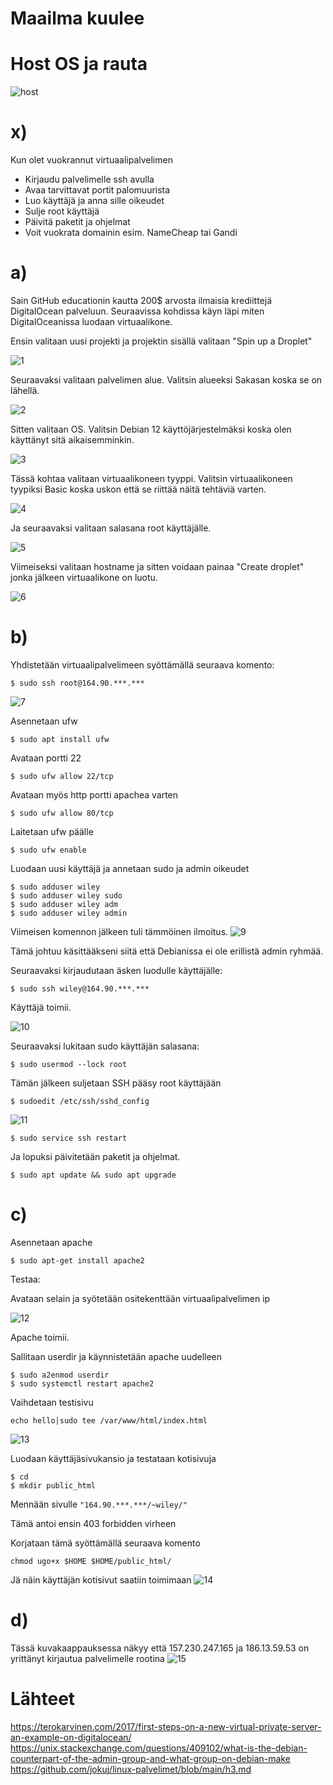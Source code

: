 # Maailma kuulee

# Host OS ja rauta
![host](https://github.com/jokuj/linux-palvelimet/assets/66909210/463a035a-2cd5-42fa-9ce2-410473a021b5)

# x)

Kun olet vuokrannut virtuaalipalvelimen
  - Kirjaudu palvelimelle ssh avulla
  - Avaa tarvittavat portit palomuurista
  - Luo käyttäjä ja anna sille oikeudet
  - Sulje root käyttäjä
  - Päivitä paketit ja ohjelmat
  - Voit vuokrata domainin esim. NameCheap tai Gandi

# a)
Sain GitHub educationin kautta 200$ arvosta ilmaisia krediittejä DigitalOcean palveluun. Seuraavissa kohdissa käyn läpi miten DigitalOceanissa luodaan virtuaalikone. 

Ensin valitaan uusi projekti ja projektin sisällä valitaan "Spin up a Droplet"

![1](https://github.com/jokuj/linux-palvelimet/assets/66909210/deee8f5a-8287-4a03-92e5-9fdc72048e55)


Seuraavaksi valitaan palvelimen alue. Valitsin alueeksi Sakasan koska se on lähellä.

![2](https://github.com/jokuj/linux-palvelimet/assets/66909210/ae8ebe31-10d7-436e-a5c4-cc18f3b7a46f)

Sitten valitaan OS. Valitsin Debian 12 käyttöjärjestelmäksi koska olen käyttänyt sitä aikaisemminkin.

![3](https://github.com/jokuj/linux-palvelimet/assets/66909210/bd8fa138-9fc3-43dd-a162-b67ae7091275)

Tässä kohtaa valitaan virtuaalikoneen tyyppi. Valitsin virtuaalikoneen tyypiksi Basic koska uskon että se riittää näitä tehtäviä varten.

![4](https://github.com/jokuj/linux-palvelimet/assets/66909210/f9298563-eb00-443c-ae9c-3d1dccebd2d1)

Ja seuraavaksi valitaan salasana root käyttäjälle. 

![5](https://github.com/jokuj/linux-palvelimet/assets/66909210/159ceff6-2c9f-4ccf-86ab-1b1302c0605e)

Viimeiseksi valitaan hostname ja sitten voidaan painaa "Create droplet" jonka jälkeen virtuaalikone on luotu.

![6](https://github.com/jokuj/linux-palvelimet/assets/66909210/ecb89964-abda-4e03-ab36-7d80310f28cf)


# b)

Yhdistetään virtuaalipalvelimeen syöttämällä seuraava komento:
```
$ sudo ssh root@164.90.***.***
```
![7](https://github.com/jokuj/linux-palvelimet/assets/66909210/3da538dd-80d7-4a7d-8b0f-32d170d166e7)


Asennetaan ufw
```
$ sudo apt install ufw
```
Avataan portti 22
```
$ sudo ufw allow 22/tcp
```
Avataan myös http portti apachea varten
```
$ sudo ufw allow 80/tcp
```

Laitetaan ufw päälle
```
$ sudo ufw enable
```


Luodaan uusi käyttäjä ja annetaan sudo ja admin oikeudet

```
$ sudo adduser wiley
$ sudo adduser wiley sudo
$ sudo adduser wiley adm
$ sudo adduser wiley admin
```

Viimeisen komennon jälkeen tuli tämmöinen ilmoitus.
![9](https://github.com/jokuj/linux-palvelimet/assets/66909210/c1175f84-42bd-4e7b-92a4-6241b4560124)

Tämä johtuu käsittääkseni siitä että Debianissa ei ole erillistä admin ryhmää.

Seuraavaksi kirjaudutaan äsken luodulle käyttäjälle:
```
$ sudo ssh wiley@164.90.***.***
```

Käyttäjä toimii.

![10](https://github.com/jokuj/linux-palvelimet/assets/66909210/7e4bbcb3-01e3-425d-b0f8-2b5046410db3)


Seuraavaksi lukitaan sudo käyttäjän salasana:
```
$ sudo usermod --lock root
```

Tämän jälkeen suljetaan SSH pääsy root käyttäjään
```
$ sudoedit /etc/ssh/sshd_config
```
![11](https://github.com/jokuj/linux-palvelimet/assets/66909210/ee439835-22d5-4286-a7f7-1deb422a9771)

```
$ sudo service ssh restart
```

Ja lopuksi päivitetään paketit ja ohjelmat.
```
$ sudo apt update && sudo apt upgrade
```

# c)

Asennetaan apache
```
$ sudo apt-get install apache2
```
Testaa:

Avataan selain ja syötetään ositekenttään virtuaalipalvelimen ip

![12](https://github.com/jokuj/linux-palvelimet/assets/66909210/7c9b2028-d22c-4bed-81dc-aec7f1e0c452)

Apache toimii.

Sallitaan userdir ja käynnistetään apache uudelleen
```
$ sudo a2enmod userdir
$ sudo systemctl restart apache2
```

Vaihdetaan testisivu
```
echo hello|sudo tee /var/www/html/index.html
```
![13](https://github.com/jokuj/linux-palvelimet/assets/66909210/549423d6-c9a3-4222-9642-ebb477268053)

Luodaan käyttäjäsivukansio ja testataan kotisivuja
```
$ cd
$ mkdir public_html
```
Mennään sivulle ```"164.90.***.***/~wiley/"```

Tämä antoi ensin 403 forbidden virheen

Korjataan tämä syöttämällä seuraava komento
```
chmod ugo+x $HOME $HOME/public_html/
```
Jä näin käyttäjän kotisivut saatiin toimimaan
![14](https://github.com/jokuj/linux-palvelimet/assets/66909210/8251a980-a3d3-4a04-99ca-63a8fa7e4ced)

# d)

Tässä kuvakaappauksessa näkyy että 157.230.247.165 ja 186.13.59.53 on yrittänyt kirjautua palvelimelle rootina
![15](https://github.com/jokuj/linux-palvelimet/assets/66909210/9b29d6de-beb4-4556-b555-66f2faeda553)

# Lähteet
https://terokarvinen.com/2017/first-steps-on-a-new-virtual-private-server-an-example-on-digitalocean/
https://unix.stackexchange.com/questions/409102/what-is-the-debian-counterpart-of-the-admin-group-and-what-group-on-debian-make
https://github.com/jokuj/linux-palvelimet/blob/main/h3.md
